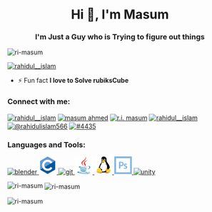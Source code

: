 <h1 align="center">Hi 👋, I'm Masum</h1>
<h3 align="center">I'm Just a Guy who is Trying to figure out things</h3>

<p align="left"> <img src="https://komarev.com/ghpvc/?username=ri-masum&label=Profile%20views&color=0e75b6&style=flat" alt="ri-masum" /> </p>

<p align="left"> <a href="https://twitter.com/rahidul__islam" target="blank"><img src="https://img.shields.io/twitter/follow/rahidul__islam?logo=twitter&style=for-the-badge" alt="rahidul__islam" /></a> </p>

- ⚡ Fun fact **I love to Solve rubiksCube**

<h3 align="left">Connect with me:</h3>
<p align="left">
<a href="https://twitter.com/rahidul__islam" target="blank"><img align="center" src="https://raw.githubusercontent.com/rahuldkjain/github-profile-readme-generator/master/src/images/icons/Social/twitter.svg" alt="rahidul__islam" height="30" width="40" /></a>
<a href="https://linkedin.com/in/masum ahmed" target="blank"><img align="center" src="https://raw.githubusercontent.com/rahuldkjain/github-profile-readme-generator/master/src/images/icons/Social/linked-in-alt.svg" alt="masum ahmed" height="30" width="40" /></a>
<a href="https://fb.com/R.I. Masum" target="blank"><img align="center" src="https://raw.githubusercontent.com/rahuldkjain/github-profile-readme-generator/master/src/images/icons/Social/facebook.svg" alt="r.i. masum" height="30" width="40" /></a>
<a href="https://instagram.com/rahidul__islam" target="blank"><img align="center" src="https://raw.githubusercontent.com/rahuldkjain/github-profile-readme-generator/master/src/images/icons/Social/instagram.svg" alt="rahidul__islam" height="30" width="40" /></a>
<a href="https://www.hackerrank.com/@rahidulislam566" target="blank"><img align="center" src="https://raw.githubusercontent.com/rahuldkjain/github-profile-readme-generator/master/src/images/icons/Social/hackerrank.svg" alt="@rahidulislam566" height="30" width="40" /></a>
<a href="https://discord.gg/#4435" target="blank"><img align="center" src="https://raw.githubusercontent.com/rahuldkjain/github-profile-readme-generator/master/src/images/icons/Social/discord.svg" alt="#4435" height="30" width="40" /></a>
</p>

<h3 align="left">Languages and Tools:</h3>
<p align="left"> <a href="https://www.blender.org/" target="_blank"> <img src="https://download.blender.org/branding/community/blender_community_badge_white.svg" alt="blender" width="40" height="40"/> </a> <a href="https://www.cprogramming.com/" target="_blank"> <img src="https://raw.githubusercontent.com/devicons/devicon/master/icons/c/c-original.svg" alt="c" width="40" height="40"/> </a> <a href="https://git-scm.com/" target="_blank"> <img src="https://www.vectorlogo.zone/logos/git-scm/git-scm-icon.svg" alt="git" width="40" height="40"/> </a> <a href="https://www.java.com" target="_blank"> <img src="https://raw.githubusercontent.com/devicons/devicon/master/icons/java/java-original.svg" alt="java" width="40" height="40"/> </a> <a href="https://www.linux.org/" target="_blank"> <img src="https://raw.githubusercontent.com/devicons/devicon/master/icons/linux/linux-original.svg" alt="linux" width="40" height="40"/> </a> <a href="https://www.photoshop.com/en" target="_blank"> <img src="https://raw.githubusercontent.com/devicons/devicon/master/icons/photoshop/photoshop-line.svg" alt="photoshop" width="40" height="40"/> </a> <a href="https://unity.com/" target="_blank"> <img src="https://www.vectorlogo.zone/logos/unity3d/unity3d-icon.svg" alt="unity" width="40" height="40"/> </a> </p>

<p><img align="left" src="https://github-readme-stats.vercel.app/api/top-langs?username=ri-masum&show_icons=true&locale=en&layout=compact" alt="ri-masum" /></p>

<p>&nbsp;<img align="center" src="https://github-readme-stats.vercel.app/api?username=ri-masum&show_icons=true&locale=en" alt="ri-masum" /></p>

<p><img align="center" src="https://github-readme-streak-stats.herokuapp.com/?user=ri-masum&" alt="ri-masum" /></p>

